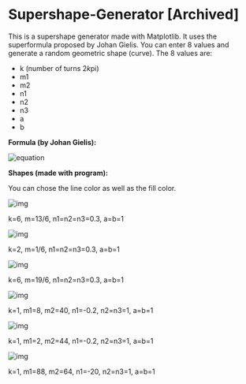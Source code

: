 # Supershape-Generator [Archived]

This is a supershape generator made with Matplotlib. It uses the superformula proposed by Johan Gielis. 
You can enter 8 values and generate a random geometric shape (curve). The 8 values are:
- k (number of turns 2*k*pi)
- m1
- m2
- n1
- n2
- n3
- a
- b

<b>Formula (by Johan Gielis):</b> 

![equation](https://wikimedia.org/api/rest_v1/media/math/render/svg/8071dcb3a49044816f7885114c2335d805d7ad30)




<b>Shapes (made with program): </b>

You can chose the line color as well as the fill color.

![img](https://imgur.com/9VUoZxR.png)

k=6, m=13/6,  n1=n2=n3=0.3,  a=b=1

![img](https://imgur.com/oOA8gac.png) 

k=2, m=1/6, n1=n2=n3=0.3, a=b=1

![img](https://imgur.com/hjLHw4M.png) 

k=6, m=19/6, n1=n2=n3=0.3, a=b=1

![img](https://imgur.com/HCIufb8.png) 

k=1, m1=8, m2=40, n1=-0.2, n2=n3=1, a=b=1

![img](https://imgur.com/QSs37YJ.png)

k=1, m1=2, m2=44, n1=-0.2,  n2=n3=1, a=b=1

![img](https://imgur.com/FjQr2qO.png)

k=1, m1=88, m2=64, n1=-20, n2=n3=1, a=b=1
